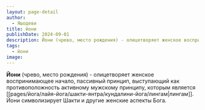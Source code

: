 ```yaml
---
layout: page-detail
author:
  - Яшодеви
title: йони
publishDate: 2024-09-01
description: Йони (чрево, место рождения) - олицетворяет женское воспринимающее начало, пассивный принцип, выступающий как противоположность активному мужскому принципу, которым является лингам. Йони символизирует Шакти и другие женские аспекты Бога.
tags:
  - йони
image:
---
```

**Йони** (чрево, место рождения) - олицетворяет женское воспринимающее начало, пассивный принцип, выступающий как противоположность активному мужскому принципу, которым является [[pages/йога/лайя-йога/шакти-янтра/кундалини-йога/лингам|лингам]]. Йони символизирует Шакти и другие женские аспекты Бога.

